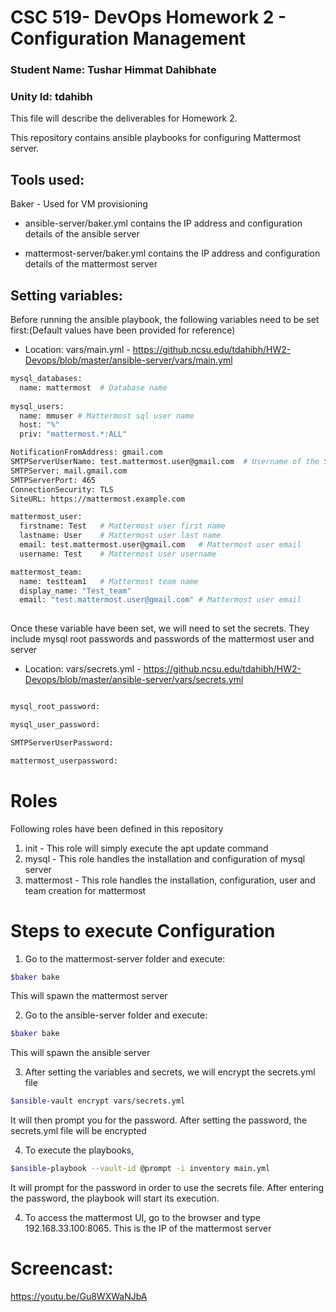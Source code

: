 # CSC 519- DevOps Homework 2 - Configuration Management

### Student Name: Tushar Himmat Dahibhate
### Unity Id: tdahibh

This file will describe the deliverables for Homework 2.

This repository contains ansible playbooks for configuring Mattermost server.

## Tools used:
Baker - Used for VM provisioning

- ansible-server/baker.yml contains the IP address and configuration details of the ansible server

- mattermost-server/baker.yml contains the IP address and configuration details of the mattermost server

## Setting variables:
Before running the ansible playbook, the following variables need to be set first:(Default values have been provided for reference)

- Location: vars/main.yml - https://github.ncsu.edu/tdahibh/HW2-Devops/blob/master/ansible-server/vars/main.yml

```bash
mysql_databases:
  name: mattermost  # Database name
  
mysql_users:
  name: mmuser # Mattermost sql user name
  host: "%"
  priv: "mattermost.*:ALL"

NotificationFromAddress: gmail.com
SMTPServerUserName: test.mattermost.user@gmail.com  # Username of the SMTP server
SMTPServer: mail.gmail.com
SMTPServerPort: 465
ConnectionSecurity: TLS
SiteURL: https://mattermost.example.com

mattermost_user:
  firstname: Test   # Mattermost user first name
  lastname: User    # Mattermost user last name
  email: test.mattermost.user@gmail.com   # Mattermost user email
  username: Test    # Mattermost user username

mattermost_team:    
  name: testteam1   # Mattermost team name
  display_name: "Test_team"  
  email: "test.mattermost.user@gmail.com" # Mattermost user email
  
```

Once these variable have been set, we will need to set the secrets. They include mysql root passwords and passwords of the mattermost user and server
- Location: vars/secrets.yml - https://github.ncsu.edu/tdahibh/HW2-Devops/blob/master/ansible-server/vars/secrets.yml

```bash

mysql_root_password: 

mysql_user_password: 

SMTPServerUserPassword: 

mattermost_userpassword: 

```

# Roles

Following roles have been defined in this repository

1. init - This role will simply execute the apt update command
2. mysql - This role handles the installation and configuration of mysql server
3. mattermost - This role handles the installation, configuration, user and team creation for mattermost

# Steps to execute Configuration
1. Go to the mattermost-server folder and execute:

```bash
$baker bake
```

This will spawn the mattermost server

2. Go to the ansible-server folder and execute:

```bash
$baker bake
```

This will spawn the ansible server

3. After setting the variables and secrets, we will encrypt the secrets.yml file
```bash
$ansible-vault encrypt vars/secrets.yml
```
It will then prompt you for the password.
After setting the password, the secrets.yml file will be encrypted

4. To execute the playbooks,

```bash
$ansible-playbook --vault-id @prompt -i inventory main.yml
```
It will prompt for the password in order to use the secrets file.
After entering the password, the playbook will start its execution.


4. To access the mattermost UI, go to the browser and type  192.168.33.100:8065. 
This is the IP of the mattermost server



# Screencast:
https://youtu.be/Gu8WXWaNJbA

